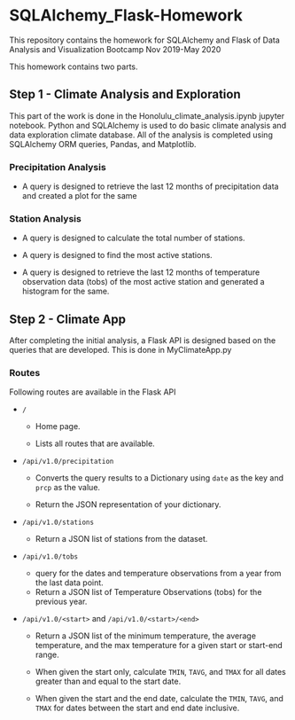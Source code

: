 # SQLAlchemy_Flask-Homework
This repository contains the homework for SQLAlchemy and Flask of Data Analysis and Visualization Bootcamp Nov 2019-May 2020

This homework contains two parts.

## Step 1 - Climate Analysis and Exploration

This part of the work is done in the Honolulu_climate_analysis.ipynb jupyter notebook.
Python and SQLAlchemy is used to do basic climate analysis and data exploration climate database. All of the analysis is completed using SQLAlchemy ORM queries, Pandas, and Matplotlib.
### Precipitation Analysis
* A query is designed to retrieve the last 12 months of precipitation data and created a plot for the same

### Station Analysis
* A query is designed to calculate the total number of stations.

* A query is designed to find the most active stations.
* A query is designed to retrieve the last 12 months of temperature observation data (tobs) of the most active station and generated a histogram for the same.


## Step 2 - Climate App

After completing the initial analysis, a Flask API is designed based on the queries that are developed.
This is done in MyClimateApp.py

### Routes
Following routes are available in the Flask API
* `/`

  * Home page.

  * Lists all routes that are available.

* `/api/v1.0/precipitation`

  * Converts the query results to a Dictionary using `date` as the key and `prcp` as the value.

  * Return the JSON representation of your dictionary.

* `/api/v1.0/stations`

  * Return a JSON list of stations from the dataset.

* `/api/v1.0/tobs`
  * query for the dates and temperature observations from a year from the last data point.
  * Return a JSON list of Temperature Observations (tobs) for the previous year.

* `/api/v1.0/<start>` and `/api/v1.0/<start>/<end>`

  * Return a JSON list of the minimum temperature, the average temperature, and the max temperature for a given start or start-end range.

  * When given the start only, calculate `TMIN`, `TAVG`, and `TMAX` for all dates greater than and equal to the start date.

  * When given the start and the end date, calculate the `TMIN`, `TAVG`, and `TMAX` for dates between the start and end date inclusive.

